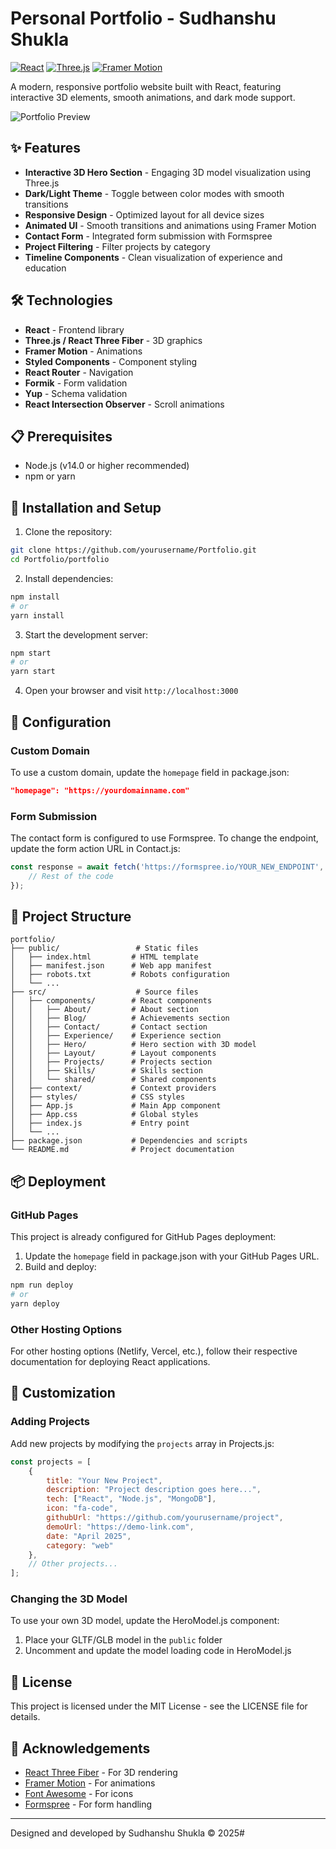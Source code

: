 # Personal Portfolio - Sudhanshu Shukla

[![React](https://img.shields.io/badge/React-v18.2.0-blue.svg)](https://reactjs.org/)
[![Three.js](https://img.shields.io/badge/Three.js-v0.176.0-green.svg)](https://threejs.org/)
[![Framer Motion](https://img.shields.io/badge/Framer_Motion-v10.18.0-purple.svg)](https://www.framer.com/motion/)

A modern, responsive portfolio website built with React, featuring interactive 3D elements, smooth animations, and dark mode support.

![Portfolio Preview](screenshot.png)

## ✨ Features

- **Interactive 3D Hero Section** - Engaging 3D model visualization using Three.js
- **Dark/Light Theme** - Toggle between color modes with smooth transitions
- **Responsive Design** - Optimized layout for all device sizes
- **Animated UI** - Smooth transitions and animations using Framer Motion
- **Contact Form** - Integrated form submission with Formspree
- **Project Filtering** - Filter projects by category
- **Timeline Components** - Clean visualization of experience and education

## 🛠️ Technologies

- **React** - Frontend library
- **Three.js / React Three Fiber** - 3D graphics
- **Framer Motion** - Animations
- **Styled Components** - Component styling
- **React Router** - Navigation
- **Formik** - Form validation
- **Yup** - Schema validation
- **React Intersection Observer** - Scroll animations

## 📋 Prerequisites

- Node.js (v14.0 or higher recommended)
- npm or yarn

## 🚀 Installation and Setup

1. Clone the repository:

```bash
git clone https://github.com/yourusername/Portfolio.git
cd Portfolio/portfolio
```

2. Install dependencies:

```bash
npm install
# or
yarn install
```

3. Start the development server:

```bash
npm start
# or
yarn start
```

4. Open your browser and visit `http://localhost:3000`

## 🔧 Configuration

### Custom Domain

To use a custom domain, update the `homepage` field in package.json:

```json
"homepage": "https://yourdomainname.com"
```

### Form Submission

The contact form is configured to use Formspree. To change the endpoint, update the form action URL in Contact.js:

```js
const response = await fetch('https://formspree.io/YOUR_NEW_ENDPOINT', {
    // Rest of the code
});
```

## 📂 Project Structure

```
portfolio/
├── public/                 # Static files
│   ├── index.html         # HTML template
│   ├── manifest.json      # Web app manifest
│   ├── robots.txt         # Robots configuration
│   └── ...
├── src/                    # Source files
│   ├── components/        # React components
│   │   ├── About/         # About section
│   │   ├── Blog/          # Achievements section
│   │   ├── Contact/       # Contact section
│   │   ├── Experience/    # Experience section
│   │   ├── Hero/          # Hero section with 3D model
│   │   ├── Layout/        # Layout components
│   │   ├── Projects/      # Projects section
│   │   ├── Skills/        # Skills section
│   │   └── shared/        # Shared components
│   ├── context/           # Context providers
│   ├── styles/            # CSS styles
│   ├── App.js             # Main App component
│   ├── App.css            # Global styles
│   ├── index.js           # Entry point
│   └── ...
├── package.json           # Dependencies and scripts
└── README.md              # Project documentation
```

## 📦 Deployment

### GitHub Pages

This project is already configured for GitHub Pages deployment:

1. Update the `homepage` field in package.json with your GitHub Pages URL.
2. Build and deploy:

```bash
npm run deploy
# or
yarn deploy
```

### Other Hosting Options

For other hosting options (Netlify, Vercel, etc.), follow their respective documentation for deploying React applications.

## 🎨 Customization

### Adding Projects

Add new projects by modifying the `projects` array in Projects.js:

```js
const projects = [
    {
        title: "Your New Project",
        description: "Project description goes here...",
        tech: ["React", "Node.js", "MongoDB"],
        icon: "fa-code",
        githubUrl: "https://github.com/yourusername/project",
        demoUrl: "https://demo-link.com",
        date: "April 2025",
        category: "web"
    },
    // Other projects...
];
```

### Changing the 3D Model

To use your own 3D model, update the HeroModel.js component:

1. Place your GLTF/GLB model in the `public` folder
2. Uncomment and update the model loading code in HeroModel.js

## 📄 License

This project is licensed under the MIT License - see the LICENSE file for details.

## 👏 Acknowledgements

- [React Three Fiber](https://docs.pmnd.rs/react-three-fiber/) - For 3D rendering
- [Framer Motion](https://www.framer.com/motion/) - For animations
- [Font Awesome](https://fontawesome.com/) - For icons
- [Formspree](https://formspree.io/) - For form handling

---

Designed and developed by Sudhanshu Shukla © 2025#
